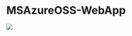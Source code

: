 # MSAzureOSS-WebApp

<a href="https://portal.azure.com/#create/Microsoft.Template/uri/https%3A%2F%2Fraw.githubusercontent.com%2Falexchx%2FMSAzureOSS-WebApp%2Fmaster%2Fazuredeploy.json" target="_blank">
    <img src="http://azuredeploy.net/deploybutton.png"/>
</a>
